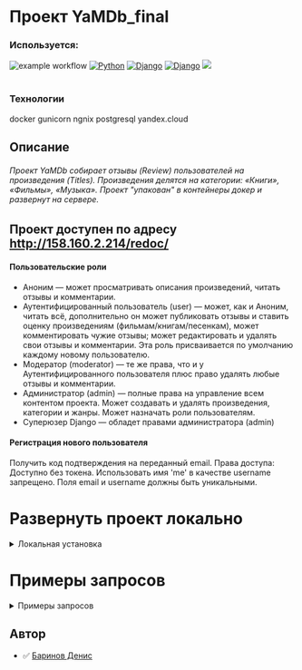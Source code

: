 # Проект YaMDb_final
### Используется:

![example workflow](https://github.com/PythonGun/yamdb_final/actions/workflows/yamdb_workflow.yml/badge.svg)
[![Python](https://img.shields.io/badge/-Python_3.7.9-464646??style=flat-square&logo=Python)](https://www.python.org/downloads/)
[![Django](https://img.shields.io/badge/-Django-464646??style=flat-square&logo=Django)](https://www.djangoproject.com/)
[![Django](https://img.shields.io/badge/-Django_rest_framework_3.12.4-464646??style=flat-square&logo=Django)](https://www.django-rest-framework.org)
![](https://img.shields.io/badge/Docker-3.8-yellow)
<br><br>

### Технологии
docker
gunicorn
ngnix
postgresql
yandex.cloud



## Описание
###### Проект YaMDb собирает отзывы (Review) пользователей на произведения (Titles). Произведения делятся на категории: «Книги», «Фильмы», «Музыка». Проект "упакован" в контейнеры докер и развернут на сервере.

## Проект доступен по адресу  http://158.160.2.214/redoc/ 

#### Пользовательские роли
- Аноним — может просматривать описания произведений, читать отзывы и комментарии.
- Аутентифицированный пользователь (user) — может, как и Аноним, читать всё, дополнительно он может публиковать отзывы и ставить оценку произведениям (фильмам/книгам/песенкам), может комментировать чужие отзывы; может редактировать и удалять свои отзывы и комментарии. Эта роль присваивается по умолчанию каждому новому пользователю.
- Модератор (moderator) — те же права, что и у Аутентифицированного пользователя плюс право удалять любые отзывы и комментарии.
- Администратор (admin) — полные права на управление всем контентом проекта. Может создавать и удалять произведения, категории и жанры. Может назначать роли пользователям.
- Суперюзер Django — обладет правами администратора (admin)

#### Регистрация нового пользователя
Получить код подтверждения на переданный email.
Права доступа: Доступно без токена.
Использовать имя 'me' в качестве username запрещено.
Поля email и username должны быть уникальными.


# Развернуть проект локально
<details><summary>Локальная установка</summary>
 
_На Mac или Linux используем Bash_
_Для Windows PowerShell_

#### 1.Клонируем репозиторий на локальную машину:
```
https://github.com/PythonGun/api_yamdb
git clone https://github.com/PythonGun/yamdb_final.git
```
#### 2.Создать .env файл внутри директории infra (на одном уровне с docker-compose.yaml) Пример .env файла:
```
SECRET_KEY = 'ключ'
DB_ENGINE=django.db.backends.postgresql
DB_NAME=postgres
POSTGRES_USER=postgres
POSTGRES_PASSWORD=postgres
DB_HOST=db
DB_PORT=5432

```
#### 3. Запуск тестов (опционально, если не нужно - переходите к следующему шагу)
#### Создаем и активируем виртуальное окружение:
Для Mac или Linux
```
cd yamdb_final
python3 -m venv venv
source venv/bin/activate
cd api_yamdb
pip install -r requirements.txt
cd ..
pytest
```

Для Windows
```
cd yamdb_final
python -m venv venv
source venv/Scripts/activate
cd api_yamdb
pip install -r requirements.txt
cd ..
pytest
```
#### 4.Запуск Docker контейнеров: Запустите docker-compose
```
cd infra/
docker-compose up -d --build
```

#### 5.Выполните миграции, создайте суперпользователя и перенесите статику:
```
docker-compose exec web python manage.py migrate
docker-compose exec web python manage.py createsuperuser
docker-compose exec web python manage.py collectstatic --no-input
```
#### 6.Заполнить базу тестовыми данными:
```
docker cp dump.json denisbarinov-web-1:/app
docker exec denisbarinov-web-1 python manage.py loaddata dump.json
```

#### 7.Проверьте доступность сервиса
```
http://localhost/admin
```

### Документация
```
http://localhost/redoc/
```

</details>


# Примеры запросов
<details><summary>Примеры запросов</summary>
 
## Права доступа: Доступно без токена.
```
GET /api/v1/categories/ - Получение списка всех категорий
GET /api/v1/genres/ - Получение списка всех жанров
GET /api/v1/titles/ - Получение списка всех произведений
GET /api/v1/titles/{title_id}/reviews/ - Получение списка всех отзывов
GET /api/v1/titles/{title_id}/reviews/{review_id}/comments/ - Получение списка всех комментариев к отзыву
```

## Права доступа: Администратор
__GET /api/v1/users/__ - Получение списка всех пользователей


## Получение JWT-токена:
__POST /api/v1/auth/token/__
   
```
{
  "username": "string",
  "confirmation_code": "string"
}
```

## Примеры работы с API для авторизованных пользователей
Добавление категории:

Права доступа: Администратор.
__POST /api/v1/categories/__
```
{
  "name": "string",
  "slug": "string"
}
```
Удаление категории:
Права доступа: Администратор.
__DELETE /api/v1/categories/{slug}/__

Добавление жанра:
Права доступа: Администратор.
__POST /api/v1/genres/__
```
{
  "name": "string",
  "slug": "string"
}
```

Обновление публикации:
__PUT /api/v1/posts/{id}/__
```
{
"text": "string",
"image": "string",
"group": 0
}
```

Добавление произведения:
Права доступа: Администратор. 
__POST /api/v1/titles/__
```
{
  "name": "string",
  "year": 0,
  "description": "string",
  "genre": [
    "string"
  ],
  "category": "string"
}
```

Добавление произведения:
Права доступа: Доступно без токена
__GET /api/v1/titles/{titles_id}/__
```
{
  "id": 0,
  "name": "string",
  "year": 0,
  "rating": 0,
  "description": "string",
  "genre": [
    {
      "name": "string",
      "slug": "string"
    }
  ],
  "category": {
    "name": "string",
    "slug": "string"
  }
}
```

## Работа с пользователями:
Получение списка всех пользователей.
Права доступа: Администратор
__GET /api/v1/users/__ - Получение списка всех пользователей

Добавление пользователя:
Права доступа: Администратор
Поля email и username должны быть уникальными.
__POST /api/v1/users/__ - Добавление пользователя
```
{
"username": "string",
"email": "user@example.com",
"first_name": "string",
"last_name": "string",
"bio": "string",
"role": "user"
}
```

Получение пользователя по username:
Права доступа: Администратор
__GET /api/v1/users/{username}/__ - Получение пользователя по username

Изменение данных пользователя по username:
Права доступа: Администратор
__PATCH /api/v1/users/{username}/__ - Изменение данных пользователя по username
```
{
  "username": "string",
  "email": "user@example.com",
  "first_name": "string",
  "last_name": "string",
  "bio": "string",
  "role": "user"
}
```

Удаление пользователя по username:
Права доступа: Администратор
__DELETE /api/v1/users/{username}/__ - Удаление пользователя по username

Получение данных своей учетной записи:
Права доступа: Любой авторизованный пользователь
__GET /api/v1/users/me/__ - Получение данных своей учетной записи

Изменение данных своей учетной записи:
Права доступа: Любой авторизованный пользователь
__PATCH /api/v1/users/me/__ - Изменение данных своей учетной записи
</details>


## Автор
- :white_check_mark: [Баринов Денис](https://github.com/PythonGun)
